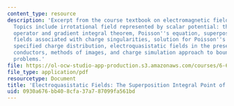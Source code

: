 ```yaml
---
content_type: resource
description: 'Excerpt from the course textbook on electromagnetic fields and energy.
  Topics include irrotational field represented by scalar potential: the gradient
  operator and gradient integral theorem, Poisson''s equation, superposition principle,
  fields associated with charge singularities, solution for Poisson''s equation for
  specified charge distribution, electroquasistatic fields in the presence of perfect
  conductors, methods of images, and charge simulation approach to boundary value
  problems.'
file: https://ol-ocw-studio-app-production.s3.amazonaws.com/courses/6-641-electromagnetic-fields-forces-and-motion-spring-2005/0930a676bb408cfa37a787099fa561bd_04.pdf
file_type: application/pdf
resourcetype: Document
title: 'Electroquasistatic Fields: The Superposition Integral Point of View'
uid: 0930a676-bb40-8cfa-37a7-87099fa561bd
---
```

